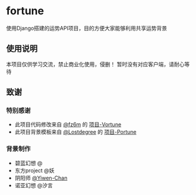# fortune
使用Django搭建的运势API项目，目的方便大家能够利用共享运势背景

## 使用说明
本项目仅供学习交流，禁止商业化使用，侵删！
暂时没有对应客户端，请耐心等待

## 致谢
### 特别感谢
- 此项目代码修改来自 [@fz6m](https://github.com/fz6m) 的 [项目-Vortune](https://github.com/fz6m/nonebot-plugin/tree/master/CQVortune) 
- 此项目背景模板来自 [@Lostdegree](https://github.com/Lostdegree) 的 [项目-Portune](https://github.com/Lostdegree/Portune)
### 背景制作
- 碧蓝幻想 @
- 东方project @妖
- 阴阳师 [@Yiwen-Chan](https://github.com/Yiwen-Chan) 
- 诺亚幻想 @汐言
